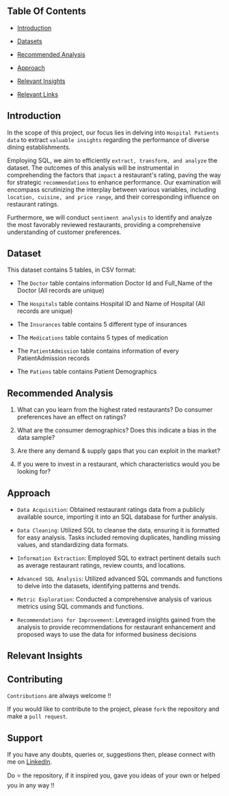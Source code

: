 ## Table Of Contents
  - [Introduction](#introduction)

  - [Datasets](#datasets-used)

  - [Recommended Analysis](#recommended-analysis)
  
  - [Approach](#approach)

  - [Relevant Insights](#relevant-insights)

  - [Relevant Links](#relevant-links)


## Introduction

In the scope of this project, our focus lies in delving into `Hospital Patients data` to extract `valuable insights` regarding the performance of diverse dining establishments. 

Employing SQL, we aim to efficiently `extract, transform, and analyze` the dataset. The outcomes of this analysis will be instrumental in comprehending the factors that `impact` a restaurant's rating, paving the way for strategic `recommendations` to enhance performance. Our examination will encompass scrutinizing the interplay between various variables, including `location, cuisine, and price range`, and their corresponding influence on restaurant ratings. 

Furthermore, we will conduct `sentiment analysis` to identify and analyze the most favorably reviewed restaurants, providing a comprehensive understanding of customer preferences.


## Dataset

This dataset contains 5 tables, in CSV format:

- The `Doctor` table contains information Doctor Id and Full_Name of the Doctor (All records are unique)

- The `Hospitals` table contains Hospital ID and Name of Hospital (All records are unique)

- The `Insurances` table contains 5 different type of insurances

- The `Medications` table contains 5 types of medication

- The `PatientAdmission` table contains information of every PatientAdmission records

- The `Patiens` table contains Patient Demographics


## Recommended Analysis 

1. What can you learn from the highest rated restaurants? Do consumer preferences have an effect on ratings?

2. What are the consumer demographics? Does this indicate a bias in the data sample?

3. Are there any demand & supply gaps that you can exploit in the market?

4. If you were to invest in a restaurant, which characteristics would you be looking for?



## Approach 

- `Data Acquisition`: Obtained restaurant ratings data from a publicly available source, importing it into an SQL database for further analysis.

- `Data Cleaning`: Utilized SQL to cleanse the data, ensuring it is formatted for easy analysis. Tasks included removing duplicates, handling missing values, and standardizing data formats.

- `Information Extraction`: Employed SQL to extract pertinent details such as average restaurant ratings, review counts, and locations.

- `Advanced SQL Analysis`: Utilized advanced SQL commands and functions to delve into the datasets, identifying patterns and trends.

- `Metric Exploration`: Conducted a comprehensive analysis of various metrics using SQL commands and functions.

- `Recommendations for Improvement`: Leveraged insights gained from the analysis to provide recommendations for restaurant enhancement and proposed ways to use the data for informed business decisions



## Relevant Insights



## Contributing
`Contributions` are always welcome !!

If you would like to contribute to the project, please `fork` the repository and make a `pull request`.


## Support

If you have any doubts, queries or, suggestions then, please connect with me on [LinkedIn](https://www.linkedin.com/in/i97/).

Do ⭐ the repository, if it inspired you, gave you ideas of your own or helped you in any way !!

